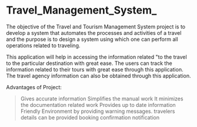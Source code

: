 # Travel_Management_System_

The objective of the Travel and Tourism Management System
project is to develop a system that automates the processes
and activities of a travel and the purpose is to design a 
system using which one can perform all operations related to 
traveling.

This application will help in accessing the information related 
"to the travel to the particular destination with great ease. 
The users can track the information related to their tours with 
great ease through this application. The travel agency information
can also be obtained through this application.

Advantages of Project:

 
 >Gives accurate information
 >Simplifies the manual work
 >It minimizes the documentation related work
 >Provides up to date information
 >Friendly Environment by providing warning messages.
 >travelers details can be provided
 >booking confirmation notification
